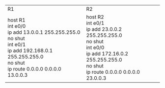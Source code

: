 <table>
    <tr>
        <td>R1</td>
        <td>R2</td>
    </tr>
    <tr>
        <td>host R1<br>int e0/0<br>ip add 13.0.0.1 255.255.255.0<br>no shut<br>int e0/1<br>ip add 192.168.0.1 255.255.255.0<br>no shut<br>ip route 0.0.0.0 0.0.0.0 13.0.0.3</td>
        <td>host R2<br>int e0/1<br>ip add 23.0.0.2 255.255.255.0<br>no shut<br>int e0/0<br>ip add 172.16.0.2 255.255.255.0<br>no shut<br>ip route 0.0.0.0 0.0.0.0 23.0.0.3</td>
    </tr>
</table>